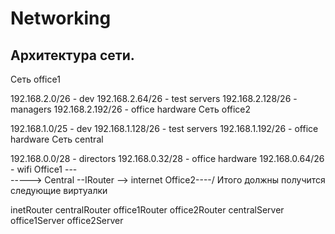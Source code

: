 # Networking
## Архитектура сети.

Сеть office1

192.168.2.0/26 - dev
192.168.2.64/26 - test servers
192.168.2.128/26 - managers
192.168.2.192/26 - office hardware
Сеть office2

192.168.1.0/25 - dev
192.168.1.128/26 - test servers
192.168.1.192/26 - office hardware
Сеть central

192.168.0.0/28 - directors
192.168.0.32/28 - office hardware
192.168.0.64/26 - wifi
Office1 ---\
-----> Central --IRouter --> internet
Office2----/
Итого должны получится следующие виртуалки

inetRouter
centralRouter
office1Router
office2Router
centralServer
office1Server
office2Server
